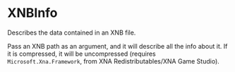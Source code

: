 # XNBInfo

Describes the data contained in an XNB file.

Pass an XNB path as an argument, and it will describe all the info about it. If it is compressed, it will be uncompressed (requires `Microsoft.Xna.Framework`, from XNA Redistributables/XNA Game Studio).
